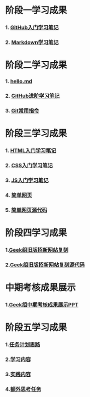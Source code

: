# 阶段一学习成果
### 1. [GitHub入门学习笔记](https://github.com/ZhouQuan-7237/Tasks/blob/main/%E9%98%B6%E6%AE%B5%E4%B8%80%E5%AD%A6%E4%B9%A0%E6%88%90%E6%9E%9C/GitHub%E5%85%A5%E9%97%A8%E5%AD%A6%E4%B9%A0%E7%AC%94%E8%AE%B0/GitHub%E5%85%A5%E9%97%A8%E5%AD%A6%E4%B9%A0%E7%AC%94%E8%AE%B0.md)
### 2. [Markdown学习笔记](https://github.com/ZhouQuan-7237/Tasks/blob/main/%E9%98%B6%E6%AE%B5%E4%B8%80%E5%AD%A6%E4%B9%A0%E6%88%90%E6%9E%9C/Markdown%E5%AD%A6%E4%B9%A0%E7%AC%94%E8%AE%B0/Markdown%E5%AD%A6%E4%B9%A0%E7%AC%94%E8%AE%B0.md)
# 阶段二学习成果
### 1. [hello.md](https://github.com/ZhouQuan-7237/Tasks/blob/main/%E9%98%B6%E6%AE%B5%E4%BA%8C%E5%AD%A6%E4%B9%A0%E6%88%90%E6%9E%9C/hello.md)
### 2. [GitHub进阶学习笔记](https://github.com/ZhouQuan-7237/Tasks/blob/main/%E9%98%B6%E6%AE%B5%E4%BA%8C%E5%AD%A6%E4%B9%A0%E6%88%90%E6%9E%9C/GitHub%E8%BF%9B%E9%98%B6%E5%AD%A6%E4%B9%A0%E7%AC%94%E8%AE%B0/GitHub%E8%BF%9B%E9%98%B6%E5%AD%A6%E4%B9%A0%E7%AC%94%E8%AE%B0.md)
### 3. [Git常用指令](https://github.com/ZhouQuan-7237/Tasks/blob/main/%E9%98%B6%E6%AE%B5%E4%BA%8C%E5%AD%A6%E4%B9%A0%E6%88%90%E6%9E%9C/Git%E5%B8%B8%E7%94%A8%E6%8C%87%E4%BB%A4/Git%E5%B8%B8%E7%94%A8%E6%8C%87%E4%BB%A4.pdf)
# 阶段三学习成果
### 1. [HTML入门学习笔记](https://github.com/ZhouQuan-7237/Tasks/blob/main/%E9%98%B6%E6%AE%B5%E4%B8%89%E5%AD%A6%E4%B9%A0%E6%88%90%E6%9E%9C/HTML%E5%85%A5%E9%97%A8%E5%AD%A6%E4%B9%A0%E7%AC%94%E8%AE%B0/HTML%E5%85%A5%E9%97%A8%E5%AD%A6%E4%B9%A0%E7%AC%94%E8%AE%B0.md)
### 2. [CSS入门学习笔记](https://github.com/ZhouQuan-7237/Tasks/blob/main/%E9%98%B6%E6%AE%B5%E4%B8%89%E5%AD%A6%E4%B9%A0%E6%88%90%E6%9E%9C/CSS%E5%85%A5%E9%97%A8%E5%AD%A6%E4%B9%A0%E7%AC%94%E8%AE%B0/CSS%E5%85%A5%E9%97%A8%E5%AD%A6%E4%B9%A0%E7%AC%94%E8%AE%B0.md)
### 3. [JS入门学习笔记](https://github.com/ZhouQuan-7237/Tasks/blob/main/%E9%98%B6%E6%AE%B5%E4%B8%89%E5%AD%A6%E4%B9%A0%E6%88%90%E6%9E%9C/JS%E5%85%A5%E9%97%A8%E5%AD%A6%E4%B9%A0%E7%AC%94%E8%AE%B0/JS%E5%85%A5%E9%97%A8%E5%AD%A6%E4%B9%A0%E7%AC%94%E8%AE%B0.md)
### 4. [简单网页](https://zhouquan-7237.github.io/Tasks/docs/index.html)
### 5. [简单网页源代码](https://github.com/ZhouQuan-7237/Tasks/blob/main/docs/index.html)
# 阶段四学习成果
### 1.[Geek组旧版招新网站复刻](https://zhouquan-7237.github.io/Tasks/%E9%98%B6%E6%AE%B5%E5%9B%9B%E5%AD%A6%E4%B9%A0%E6%88%90%E6%9E%9C/HTML/Geek.html)
### 2.[Geek组旧版招新网站复刻源代码](https://github.com/ZhouQuan-7237/Tasks/tree/main/%E9%98%B6%E6%AE%B5%E5%9B%9B%E5%AD%A6%E4%B9%A0%E6%88%90%E6%9E%9C)
# 中期考核成果展示
### 1.[Geek组中期考核成果展示PPT](https://github.com/ZhouQuan-7237/Tasks/blob/main/Geek%E7%BB%84%E4%B8%AD%E6%9C%9F%E8%80%83%E6%A0%B8%E6%88%90%E6%9E%9C%E5%B1%95%E7%A4%BA/Geek%E7%BB%84%E4%B8%AD%E6%9C%9F%E8%80%83%E6%A0%B8%E6%88%90%E6%9E%9C%E5%B1%95%E7%A4%BA-%E5%91%A8%E5%85%A8.pptx)
# 阶段五学习成果
### 1.[任务计划思路](https://github.com/ZhouQuan-7237/Tasks/blob/main/%E9%98%B6%E6%AE%B5%E4%BA%94%E5%AD%A6%E4%B9%A0%E6%88%90%E6%9E%9C/%E9%98%B6%E6%AE%B5%E4%BA%94%E4%BB%BB%E5%8A%A1%E8%AE%A1%E5%88%92%E6%80%9D%E8%B7%AF.md)
### 2.[学习内容](https://github.com/ZhouQuan-7237/Tasks/tree/main/%E9%98%B6%E6%AE%B5%E4%BA%94%E5%AD%A6%E4%B9%A0%E6%88%90%E6%9E%9C/%E5%AD%A6%E4%B9%A0%E5%86%85%E5%AE%B9)
### 3.[实践内容](https://github.com/ZhouQuan-7237/Tasks/tree/main/%E9%98%B6%E6%AE%B5%E4%BA%94%E5%AD%A6%E4%B9%A0%E6%88%90%E6%9E%9C/%E5%AE%9E%E8%B7%B5%E4%BB%BB%E5%8A%A1)
### 4.[额外思考任务](https://github.com/ZhouQuan-7237/Tasks/tree/main/%E9%98%B6%E6%AE%B5%E4%BA%94%E5%AD%A6%E4%B9%A0%E6%88%90%E6%9E%9C/%E9%A2%9D%E5%A4%96%E6%80%9D%E8%80%83%E4%BB%BB%E5%8A%A1)
